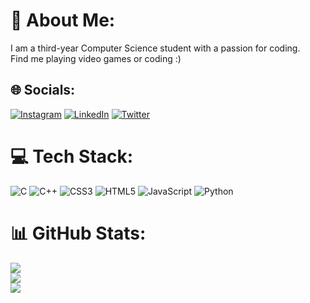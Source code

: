 # 💫 About Me:
I am a third-year Computer Science student with a passion for coding.<br>Find me playing video games or coding :)


## 🌐 Socials:
[![Instagram](https://img.shields.io/badge/Instagram-%23E4405F.svg?logo=Instagram&logoColor=white)](https://instagram.com/captainyogs) [![LinkedIn](https://img.shields.io/badge/LinkedIn-%230077B5.svg?logo=linkedin&logoColor=white)](https://linkedin.com/in/yogesh120) [![Twitter](https://img.shields.io/badge/Twitter-%231DA1F2.svg?logo=Twitter&logoColor=white)](https://twitter.com/CaptainYogs) 

# 💻 Tech Stack:
![C](https://img.shields.io/badge/c-%2300599C.svg?style=for-the-badge&logo=c&logoColor=white) ![C++](https://img.shields.io/badge/c++-%2300599C.svg?style=for-the-badge&logo=c%2B%2B&logoColor=white) ![CSS3](https://img.shields.io/badge/css3-%231572B6.svg?style=for-the-badge&logo=css3&logoColor=white) ![HTML5](https://img.shields.io/badge/html5-%23E34F26.svg?style=for-the-badge&logo=html5&logoColor=white) ![JavaScript](https://img.shields.io/badge/javascript-%23323330.svg?style=for-the-badge&logo=javascript&logoColor=%23F7DF1E) ![Python](https://img.shields.io/badge/python-3670A0?style=for-the-badge&logo=python&logoColor=ffdd54)
# 📊 GitHub Stats:
![](https://github-readme-stats.vercel.app/api?username=CaptainYogs&theme=dark&hide_border=false&include_all_commits=false&count_private=false)<br/>
![](https://github-readme-streak-stats.herokuapp.com/?user=CaptainYogs&theme=dark&hide_border=false)<br/>
![](https://github-readme-stats.vercel.app/api/top-langs/?username=CaptainYogs&theme=dark&hide_border=false&include_all_commits=false&count_private=false&layout=compact)

<!-- Proudly created with GPRM ( https://gprm.itsvg.in ) -->
